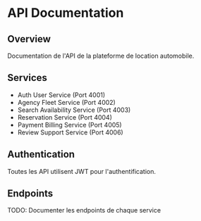 # API Documentation

## Overview
Documentation de l'API de la plateforme de location automobile.

## Services
- Auth User Service (Port 4001)
- Agency Fleet Service (Port 4002)  
- Search Availability Service (Port 4003)
- Reservation Service (Port 4004)
- Payment Billing Service (Port 4005)
- Review Support Service (Port 4006)

## Authentication
Toutes les API utilisent JWT pour l'authentification.

## Endpoints
TODO: Documenter les endpoints de chaque service